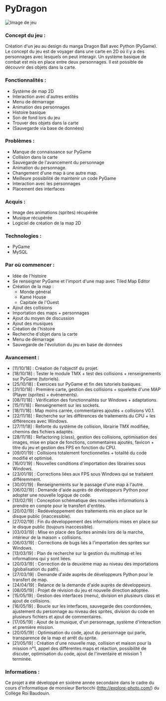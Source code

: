 # PyDragon

![Image de jeu](https://nsa40.casimages.com/img/2019/05/20/190520064246960457.png "image de jeu")

### **Concept du jeu :**

Création d'un jeu au design du manga Dragon Ball avec Python (PyGame). Le concept du jeu est de voyager dans une carte en 2D où il y a des personnages avec lesquels on peut interagir. Un système basique de combat est mis en place entre deux personnages. Il est possible de découvrir des objets dans la carte.

### **Fonctionnalités :**
- Système de map 2D
- Interaction avec d'autres entités
- Menu de démarrage
- Animation des personnages
- Histoire basique
- Son de fond lors du jeu
- Trouver des objets dans la carte
- (Sauvegarde via base de données)

### **Problèmes :**
- Manque de connaissance sur PyGame
- Collision dans la carte
- Sauvegarde de l'avancement du personnage
- Animation du personnage.
- Changement d'une map à une autre map.
- Meilleure possibilité de maintenir un code PyGame
- Interaction avec les personnages
- Placement des interfaces

### **Acquis :**
- Image des animations (sprites) récupérée
- Musique récupérée
- Logiciel de création de la map 2D

### **Technologies :**
- PyGame
- MySQL

### **Par où commencer :**
- Idée de l'histoire
- Se renseigner PyGame et l'import d'une map avec Tiled Map Editor
- Création de la map :
    - Monde général
    - Kamé House
    - Capitale de l'Ouest
- Ajout des collisions
- Importation des maps + personnages
- Ajout du moyen de discussion
- Ajout des musiques
- Création de l'histoire
- Recherche d'objet dans la carte
- Menu de démarrage
- Sauvegarde de l'évolution du jeu en base de données

### **Avancement :**
- [11/10/18] : Création de l'objectif du projet.
- [18/10/18] : Tester le module TMX + test des collisions + renseignements sur PyGame (tutoriels).
- [25/10/18] : Exercices sur PyGame et fin des tutoriels basiques.
- [31/10/18] : Première carte, gestion des collisions + squelette d'une MAP (Player (sprites) + événements).
- [08/11/18] : Vérification des fonctionnalités sur Windows + adaptations.
- [15/11/18] : Renseignement sur les sockets.
- [18/11/18] : Map moins carrée, commentaires ajoutés + collisions V0.1.
- [22/11/18] : Recherche sur les différences de traitements du CPU + les différences avec Windows.
- [27/11/18] : Refonte du système de collision, librairie TMX modifiée, chemins des fichiers adaptés.
- [28/11/18] : Refactoring (class), gestion des collisions, optimisation des images, mise en place de fonctions, commentaires ajoutés, favicon + titre du jeu et gestion des FPS en fonction du CPU.
- [09/01/19] : Collisions totalement fonctionnelles + totalité du code modifié et optimisé.
- [16/01/19] : Nouvelles conditions d'importation des librairies sous Windows.
- [23/01/19] : Corrections liées aux FPS sous Windows qui se traitaient différemment.
- [30/01/19] : Renseignements sur le passage d'une map à l'autre.
- [06/02/19] : Demande d'aide auprès de développeurs Python pour adopter une nouvelle logique de code.
- [13/02/19] : Conception schématique des nouvelles informations à prendre en compte pour le transfert d'entités.
- [20/02/19] : Redéveloppement des traitements mis en place sur le disque public (inaccessible).
- [27/02/19] : Fin du développement des informations mises en place sur le disque public (toujours inaccessible).
- [03/03/19] : Mise en place des Sprites animés lors de la marche, intérieur de la maison + collisions.
- [06/03/19] : Corrections de bugs liés à l'importation des sprites sur Windows.
- [13/03/19] : Plan de recherche sur la gestion du multimap et les informations qui y sont liées.
- [20/03/19] : Correction de la deuxième map au niveau des importations (globalisation du path).
- [27/03/19] : Demande d'aide auprès de développeurs Python pour le transfert de map.
- [24/04/19] : Relance de la demande d'aide auprès de développeurs.
- [08/05/19] : Projet de révision du jeu et nouvelle direction adoptée.
- [15/05/19] : Gestion des interfaces (menu), division en plusieurs class et ajout de collisions.
- [16/05/19] : Boucle sur les interfaces, sauvegarde des coordonnées, ajustement du personnage au niveau des sprites, division du code en plusieurs fichiers et ajout de commentaires.
- [17/05/19] : Ajout de la musique, d'un personnage, système d'interaction et première mission.
- [20/05/19] : Optimisation du code, ajout du personnage qui parle, transparence de la map et arrêt du sprite.
- [21/05/19] : Création d'une nouvelle map, collision et maison pour la mission n°1, appel des différentes maps et réaction, possibilité de discuter, optimisation du code, ajout de l'inventaire et mission 1 terminée.


### **Informations :**
Ce projet a été développé en sixième année secondaire dans le cadre du cours d'informatique de monsieur Bertocchi (http://explore-photo.com/) du Collège Roi Baudouin.